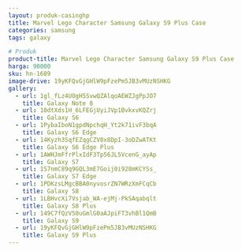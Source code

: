 ```yaml
---
layout: produk-casinghp
title: Marvel Lego Character Samsung Galaxy S9 Plus Case
categories: samsung
tags: galaxy

# Produk
product-title: Marvel Lego Character Samsung Galaxy S9 Plus Case
harga: 90000
sku: hn-1689
image-drive: 19yKFQvGjGHlW9pFzePm5JB3vMUzNSHKG
gallery:
  - url: 1gl_fLz4UOgH5SvwQZAlqoAEWZJgPpJO7
    title: Galaxy Note 8
  - url: 10dtXds1H_6LFEGjUyiJVp1BvkxvKQZrj
    title: Galaxy S6
  - url: 1PybaIboN1gpdNpchqH_Yt2k71ivF3bqA
    title: Galaxy S6 Edge
  - url: 14Kyzh3SqfEZqgCZV0x8DpI-3oDZwATKt
    title: Galaxy S6 Edge Plus
  - url: 1AWHJmFfrPlxIdF3Tp56JL5VcenG_ayAp
    title: Galaxy S7
  - url: 1S7nmC89q9GQL3mE7Goij0i928mKCYSs_
    title: Galaxy S7 Edge
  - url: 1PDKzsLMgcBBA0nyvosrZN7WRzXmFCqCb
    title: Galaxy S8
  - url: 1LBHvcXi7Vsjab_WA-ejMj-PkSAqabqlt
    title: Galaxy S8 Plus
  - url: 149C7fQzV50uGmlG0aAJpiFT3vhBl1QmB
    title: Galaxy S9
  - url: 19yKFQvGjGHlW9pFzePm5JB3vMUzNSHKG
    title: Galaxy S9 Plus
---
```

